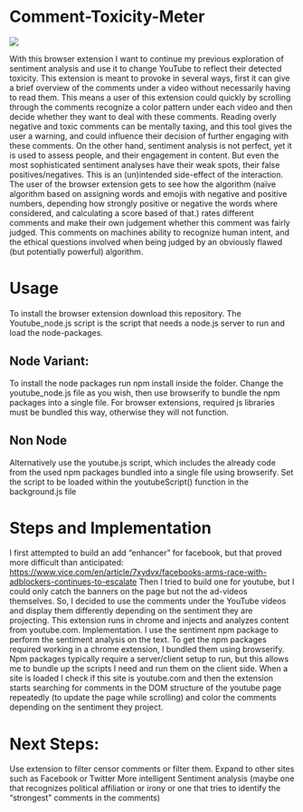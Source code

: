 
# Comment-Toxicity-Meter

![](img/Screenshot.png)

With this browser extension I want to continue my previous exploration of sentiment analysis and use it to change YouTube to reflect their detected toxicity.
This extension is meant to provoke in several ways, first it can give a brief overview of the comments under a video without necessarily having to read them. This means a user of this extension could quickly by scrolling through the comments recognize a color pattern under each video and then decide whether they want to deal with these comments. Reading overly negative and toxic comments can be mentally taxing, and this tool gives the user a warning, and could influence their decision of further engaging with these comments. 
On the other hand, sentiment analysis is not perfect, yet it is used to assess people, and their engagement in content. But even the most sophisticated sentiment analyses have their weak spots, their false positives/negatives. This is an (un)intended side-effect of the interaction. The user of the browser extension gets to see how the algorithm (naïve algorithm based on assigning words and emojis with negative and positive numbers, depending how strongly positive or negative the words where considered, and calculating a score based of that.) rates different comments and make their own judgement whether this comment was fairly judged. This comments on machines ability to recognize human intent, and the ethical questions involved when being judged by an obviously flawed (but potentially powerful) algorithm.

# Usage
To install the browser extension download this repository. The Youtube_node.js script is the script that needs a node.js server to run and load the node-packages.

## Node Variant:
To install the node packages run npm install inside the folder.
Change the youtube_node.js file as you wish, then use browserify to bundle the npm packages into a single file. For browser extensions, required js libraries must be bundled this way, otherwise they will not function.

## Non Node
Alternatively use the youtube.js script, which includes the already code from the used npm packages bundled into a single file using browserify.
Set the script to be loaded within the youtubeScript() function in the background.js file

# Steps and Implementation

I first attempted to build an add “enhancer” for facebook, but that proved more difficult than anticipated: https://www.vice.com/en/article/7xydvx/facebooks-arms-race-with-adblockers-continues-to-escalate
Then I tried to build one for youtube, but I could only catch the banners on the page but not the ad-videos themselves. 
So, I decided to use the comments under the YouTube videos and display them differently depending on the sentiment they are projecting. 
This extension runs in chrome and injects and analyzes content from youtube.com. 
Implementation. I use the sentiment npm package to perform the sentiment analysis on the text. To get the npm packages required working in a chrome extension, I bundled them using browserify. Npm packages typically require a server/client setup to run, but this allows me to bundle up the scripts I need and run them on the client side. When a site is loaded I check if this site is youtube.com and then the extension starts searching for comments in the DOM structure of the youtube page repeatedly (to update the page while scrolling) and color the comments depending on the sentiment they project.

# Next Steps:
Use extension to filter censor comments or filter them. 
Expand to other sites such as Facebook or Twitter
More intelligent Sentiment analysis (maybe one that recognizes political affiliation or irony or one that tries to identify the “strongest” comments in the comments)

